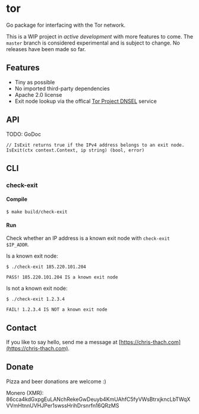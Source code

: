 # tor

Go package for interfacing with the Tor network. 

This is a WIP project in *active development* with more features to come. The `master` branch is considered experimental 
and is subject to change. No releases have been made so far.

## Features
- Tiny as possible
- No imported third-party dependencies
- Apache 2.0 license
- Exit node lookup via the offical [Tor Project DNSEL](https://lists.torproject.org/pipermail/tor-project/2020-March/002759.html) service

## API

TODO: GoDoc

```
// IsExit returns true if the IPv4 address belongs to an exit node.
IsExit(ctx context.Context, ip string) (bool, error)
```

## CLI
### check-exit
#### Compile
```
$ make build/check-exit
```

#### Run
Check whether an IP address is a known exit node with `check-exit $IP_ADDR`.

Is a known exit node:
```
$ ./check-exit 185.220.101.204

PASS! 185.220.101.204 IS a known exit node
```

Is not a known exit node:
```
$ ./check-exit 1.2.3.4

FAIL! 1.2.3.4 IS NOT a known exit node
```

## Contact

If you like to say hello, send me a message at [https://chris-thach.com](https://chris-thach.com).

## Donate

Pizza and beer donations are welcome :)

Monero (XMR): 86cca4kdGxpgEuLANchRekeGwDeuyb4KmUAhfC5fyVWsBtrxjkncLbTWqXVVmHtnnUVHJPer1swssHrihDrsnrfn16QRzMS